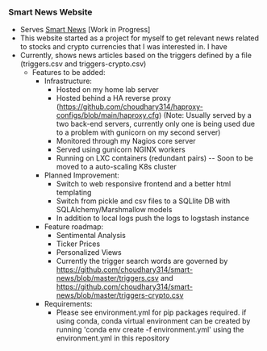 ### Smart News Website 

- Serves [Smart News](https://news.vatave.com) [Work in Progress]  
- This website started as a project for myself to get relevant news related to stocks and crypto currencies that I was interested in. I have
- Currently, shows news articles based on the triggers defined by a file (triggers.csv and triggers-crypto.csv)
  - Features to be added:
    - Infrastructure:
      - Hosted on my home lab server
      - Hosted behind a HA reverse proxy (https://github.com/choudhary314/haproxy-configs/blob/main/haproxy.cfg) (Note: Usually served by a two back-end servers, currently only one is being used due to a problem with gunicorn on my second server)
      - Monitored through my Nagios core server
      - Served using gunicorn NGINX workers
      - Running on LXC containers (redundant pairs) -- Soon to be moved to a auto-scaling K8s cluster
    - Planned Improvement:
      - Switch to web responsive frontend and a better html templating
      - Switch from pickle and csv files to a SQLlite DB with SQLAlchemy/Marshmallow models
      - In addition to local logs push the logs to logstash instance
    - Feature roadmap:
      - Sentimental Analysis
      - Ticker Prices
      - Personalized Views
      - Currently the trigger search words are governed by https://github.com/choudhary314/smart-news/blob/master/triggers.csv and https://github.com/choudhary314/smart-news/blob/master/triggers-crypto.csv
    - Requirements:
      - Please see environment.yml for pip packages required. if using conda, conda virtual environment can be created by running 'conda env create -f environment.yml' using the environment.yml in this repository
